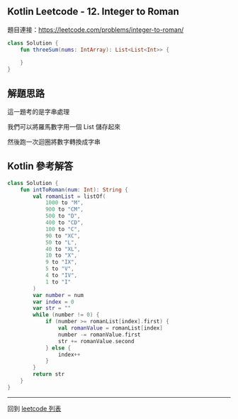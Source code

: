 ## Kotlin Leetcode - 12. Integer to Roman

題目連接：<https://leetcode.com/problems/integer-to-roman/>

```kotlin
class Solution {
    fun threeSum(nums: IntArray): List<List<Int>> {
        
    }
}
```

## 解題思路

這一題考的是字串處理

我們可以將羅馬數字用一個 List 儲存起來

然後跑一次迴圈將數字轉換成字串

## Kotlin 參考解答

```kotlin
class Solution {
    fun intToRoman(num: Int): String {
        val romanList = listOf(
            1000 to "M",
            900 to "CM",
            500 to "D",
            400 to "CD",
            100 to "C",
            90 to "XC",
            50 to "L",
            40 to "XL",
            10 to "X",
            9 to "IX",
            5 to "V",
            4 to "IV",
            1 to "I"
        )
        var number = num
        var index = 0
        var str = ""
        while (number != 0) {
            if (number >= romanList[index].first) {
                val romanValue = romanList[index]
                number -= romanValue.first
                str += romanValue.second
            } else {
                index++
            }
        }
        return str
    }
}
```

------

回到 [leetcode 列表](index.md)
